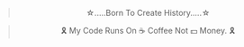 
<center>
  <blockquote>
    ☆.....Born To Create History.....☆
  </blockquote>
</center>
<center>
  <blockquote>
   🎗 My Code Runs On ☕ Coffee Not 💵 Money. 🎗
  </blockquote>
</center>